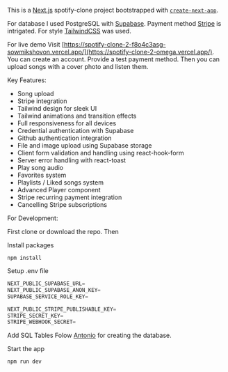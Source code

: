 This is a [Next.js](https://nextjs.org/) spotify-clone project bootstrapped with [`create-next-app`](https://github.com/vercel/next.js/tree/canary/packages/create-next-app).

For database I used PostgreSQL with [Supabase](https://supabase.com/). Payment method [Stripe](https://stripe.com/) is intrigated. For style [TailwindCSS](https://tailwindcss.com/) was used.

For live demo Visit [https://spotify-clone-2-f8o4c3asg-sowmikshovon.vercel.app/](https://spotify-clone-2-omega.vercel.app/). You can create an account. Provide a test payment method. Then you can upload songs with a cover photo and listen them.


Key Features:

- Song upload
- Stripe integration
- Tailwind design for sleek UI
- Tailwind animations and transition effects
- Full responsiveness for all devices
- Credential authentication with Supabase
- Github authentication integration
- File and image upload using Supabase storage
- Client form validation and handling using react-hook-form
- Server error handling with react-toast
- Play song audio
- Favorites system
- Playlists / Liked songs system
- Advanced Player component
- Stripe recurring payment integration
- Cancelling Stripe subscriptions

For Development:

First clone or download the repo. Then

Install packages

```shell
npm install
```

Setup .env file

```js
NEXT_PUBLIC_SUPABASE_URL=
NEXT_PUBLIC_SUPABASE_ANON_KEY=
SUPABASE_SERVICE_ROLE_KEY=

NEXT_PUBLIC_STRIPE_PUBLISHABLE_KEY=
STRIPE_SECRET_KEY=
STRIPE_WEBHOOK_SECRET=
```

Add SQL Tables
Folow [Antonio](https://www.youtube.com/watch?v=2aeMRB8LL4o&t=3023s) for creating the database.

Start the app

```shell
npm run dev
```
